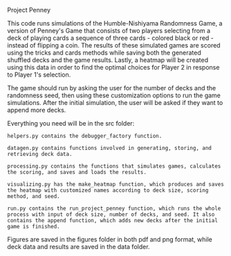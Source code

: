 Project Penney

This code runs simulations of the Humble-Nishiyama Randomness Game, a version of Penney's Game that consists of two players selecting from a deck of playing cards a sequence of three cards - colored black or red - instead of flipping a coin. The results of these simulated games are scored using the tricks and cards methods while saving both the generated shuffled decks and the game results. Lastly, a heatmap will be created using this data in order to find the optimal choices for Player 2 in response to Player 1's selection.

The game should run by asking the user for the number of decks and the randomness seed, then using these customization options to run the game simulations. After the initial simulation, the user will be asked if they want to append more decks.

Everything you need will be in the src folder:

    helpers.py contains the debugger_factory function.

    datagen.py contains functions involved in generating, storing, and retrieving deck data.

    processing.py contains the functions that simulates games, calculates the scoring, and saves and loads the results.

    visualizing.py has the make_heatmap function, which produces and saves the heatmap with customized names according to deck size, scoring method, and seed.

    run.py contains the run_project_penney function, which runs the whole process with input of deck size, number of decks, and seed. It also contains the append function, which adds new decks after the initial game is finished.

Figures are saved in the figures folder in both pdf and png format, while deck data and results are saved in the data folder.